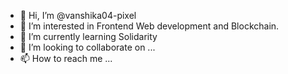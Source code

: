 - 👋 Hi, I’m @vanshika04-pixel
- 👀 I’m interested in Frontend Web development and Blockchain.
- 🌱 I’m currently learning  Solidarity 
- 💞️ I’m looking to collaborate on ...
- 📫 How to reach me ...

<!---
vanshika04-pixel/vanshika04-pixel is a ✨ special ✨ repository because its `README.md` (this file) appears on your GitHub profile.
You can click the Preview link to take a look at your changes.
--->
